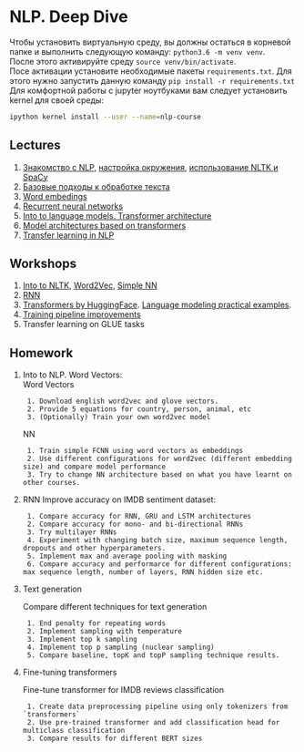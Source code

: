 # NLP. Deep Dive

Чтобы установить виртуальную среду, вы должны остаться в корневой папке и выполнить следующую команду: `python3.6 -m venv venv`.  
После этого активируйте среду `source venv/bin/activate`.  
Посе активации установите необходимые пакеты `requirements.txt`. Для этого нужно запустить данную команду `pip install -r requirements.txt`  
Для комфортной работы с jupyter ноутбуками вам следует установить kernel для своей среды:
```bash
ipython kernel install --user --name=nlp-course
```

## Lectures

1. [Знакомство с NLP](https://docs.google.com/presentation/d/11wX8F8SJtPjIbSSIS5hGBmQTqQlrLJMxNH61lLyNPVM/edit?usp=sharing), 
[настройка окружения](https://docs.google.com/presentation/d/1ApvRH8wBGq1DvkCiUm1cqWn21lDHZf-LpNEdJo3WLPM/edit?usp=sharing),
[использование NLTK и SpaCy](https://github.com/vitaliyradchenko/nlp-course/blob/master/workshops/NLTK_Spacy.ipynb)
2. [Базовые подходы к обработке текста](https://docs.google.com/presentation/d/1xFc0h9nrc1lrAHKsRC3WHWrA9RxVW6J5BqdWvM-16Lk/edit?usp=sharing)
3. [Word embedings](https://docs.google.com/presentation/d/1vDb9-NIKWMAlLYiQdigDDbWd_-RWIH8q7MFE0HE8r7o/edit?usp=sharing)
4. [Recurrent neural networks](https://docs.google.com/presentation/d/13ar7A9MWugvGeD-07FhRR8UVPs7JZrQhM4xuKsU0oW8/edit?usp=sharing)
3. [Into to language models. Transformer architecture](https://docs.google.com/presentation/d/1KprnkUt1b8feQhCySrSEdu9qkHE8P4OnpcpZ9wIWNqk/edit?usp=sharing)
4. [Model architectures based on transformers](https://docs.google.com/presentation/d/18BXSICqYYu1ymAOqaHMhqB1z85vVwpZHWiWxIdaOG5c/edit?usp=sharing)
5. [Transfer learning in NLP](https://docs.google.com/presentation/d/1BcIBxfrEK_H6q2iZ5Aotzi6pZljIAYgWH2rtOLWRmhc/edit?usp=sharing)

## Workshops
1. [Into to NLTK](https://github.com/vitaliyradchenko/nlp-course/blob/master/workshops/NLTK.ipynb), 
[Word2Vec](https://github.com/vitaliyradchenko/nlp-course/blob/master/workshops/Word2Vec.ipynb), 
[Simple NN](https://github.com/vitaliyradchenko/nlp-course/blob/master/workshops/Simple%20NN.ipynb)
2. [RNN](https://github.com/vitaliyradchenko/nlp-course/blob/master/workshops/RNN.ipynb)
3. [Transformers by HuggingFace](https://github.com/vitaliyradchenko/nlp-course/blob/master/workshops/Into%20to%20transformers%20by%20HuggingFace.ipynb). [Language modeling practical examples](https://github.com/vitaliyradchenko/nlp-course/blob/master/workshops/Language%20models.ipynb).
4. [Training pipeline improvements](https://github.com/vitaliyradchenko/nlp-course/blob/master/workshops/Training%20tricks.ipynb)
5. Transfer learning on GLUE tasks

## Homework
1. Into to NLP. Word Vectors:<br>
    Word Vectors
    
        1. Download english word2vec and glove vectors. 
        2. Provide 5 equations for country, person, animal, etc
        3. (Optionally) Train your own word2vec model 

    NN
    
        1. Train simple FCNN using word vectors as embeddings
        2. Use different configurations for word2vec (different embedding size) and compare model performance
        3. Try to change NN architecture based on what you have learnt on other courses.

2. RNN
    Improve accuracy on IMDB sentiment dataset:
        
        1. Compare accuracy for RNN, GRU and LSTM architectures
        2. Compare accuracy for mono- and bi-directional RNNs
        3. Try multilayer RNNs
        4. Experiment with changing batch size, maximum sequence length, dropouts and other hyperparameters.
        5. Implement max and average pooling with masking
        6. Compare accuracy and performarce for different configurations: max sequence length, number of layers, RNN hidden size etc.
        
3. Text generation

    Compare different techniques for text generation
    
        1. End penalty for repeating words
        2. Implement sampling with temperature
        3. Implement top k sampling
        4. Implement top p sampling (nuclear sampling)
        5. Compare baseline, topK and topP sampling technique results.
       
4. Fine-tuning transformers

    Fine-tune transformer for IMDB reviews classification
    
        1. Create data preprocessing pipeline using only tokenizers from `transformers`
        2. Use pre-trained transformer and add classification head for multiclass classification
        3. Compare results for different BERT sizes

    

